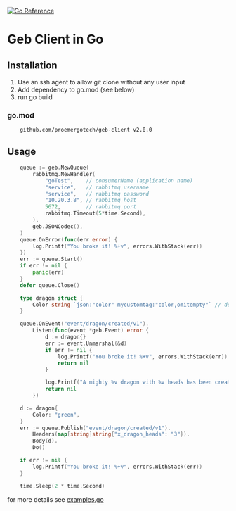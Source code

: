 [![Go Reference](https://pkg.go.dev/badge/github.com/proemergotech/geb-client/v2.svg)](https://pkg.go.dev/github.com/proemergotech/geb-client/v2)

# Geb Client in Go

## Installation

1. Use an ssh agent to allow git clone without any user input
2. Add dependency to go.mod (see below)
3. run go build

### go.mod

```vgo
    github.com/proemergotech/geb-client v2.0.0
```

## Usage

```go
	queue := geb.NewQueue(
		rabbitmq.NewHandler(
			"goTest",    // consumerName (application name)
			"service",   // rabbitmq username
			"service",   // rabbitmq password
			"10.20.3.8", // rabbitmq host
			5672,        // rabbitmq port
			rabbitmq.Timeout(5*time.Second),
		),
		geb.JSONCodec(),
	)
	queue.OnError(func(err error) {
		log.Printf("You broke it! %+v", errors.WithStack(err))
	})
	err := queue.Start()
    if err != nil {
        panic(err)    
    }   
	defer queue.Close()

	type dragon struct {
		Color string `json:"color" mycustomtag:"color,omitempty"` // default tag names are "json" or "codec"
	}

	queue.OnEvent("event/dragon/created/v1").
		Listen(func(event *geb.Event) error {
			d := dragon{}
			err := event.Unmarshal(&d)
			if err != nil {
				log.Printf("You broke it! %+v", errors.WithStack(err))
				return nil
			}

			log.Printf("A mighty %v dragon with %v heads has been created!", d.Color, event.Headers()["x_dragon_heads"])
			return nil
		})

	d := dragon{
		Color: "green",
	}
	err := queue.Publish("event/dragon/created/v1").
		Headers(map[string]string{"x_dragon_heads": "3"}).
		Body(d).
		Do()

	if err != nil {
		log.Printf("You broke it! %+v", errors.WithStack(err))
	}

	time.Sleep(2 * time.Second)
```

for more details see [examples.go](examples.go)
